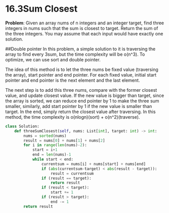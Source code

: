 # 16.3Sum Closest
**Problem**: Given an array nums of n integers and an integer target, find three integers in nums such that the sum is closest to target. Return the sum of the three integers. You may assume that each input would have exactly one solution.


##Double pointer
In this problem, a simple solution to it is traversing the array to find every 3sum, but the time complexity will be o(n^3). To optimize, we can use sort and double pointer.

The idea of this method is to let the three nums be fixed value (traversing the array), start pointer and end pointer. For each fixed value, initial start pointer and end pointer is the next element and the last element. 

The next step is to add this three nums, compare with the former closest value, and update closest value. If the new value is bigger than target, since the array is sorted, we can reduce end pointer by 1 to make the three sum smaller, similarly, add start pointer by 1 if the new value is smaller than target. In the end, simply return the closest value after traversing. In this method, the time complexity is o(nlogn)(sort) + o(n^2)(traverse).

```python
class Solution:
    def threeSumClosest(self, nums: List[int], target: int) -> int:
        nums = sorted(nums)
        result = nums[0] + nums[1] + nums[2]
        for i in range(len(nums)-2):
            start = i+1
            end = len(nums)-1
            while start < end:
                currentsum = nums[i] + nums[start] + nums[end]
                if (abs(currentsum-target) < abs(result - target)):
                    result = currentsum
                if (result == target): 
                    return result
                if (result < target):
                    start += 1
                if (result > target):
                    end -= 1
        return result
```



